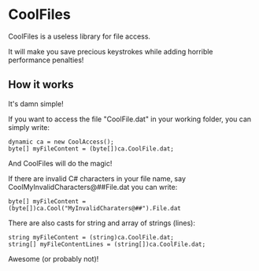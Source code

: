 # CoolFiles

CoolFiles is a useless library for file access.

It will make you save precious keystrokes while adding horrible performance penalties!

## How it works

It's damn simple!

If you want to access the file "CoolFile.dat" in your working folder, you can simply write:

    dynamic ca = new CoolAccess();
    byte[] myFileContent = (byte[])ca.CoolFile.dat;
    
And CoolFiles will do the magic!

If there are invalid C# characters in your file name, say CoolMyInvalidCharacters@##File.dat you can write:

    byte[] myFileContent = (byte[])ca.Cool("MyInvalidCharaters@##").File.dat

There are also casts for string and array of strings (lines):

    string myFileContent = (string)ca.CoolFile.dat;
    string[] myFileContentLines = (string[])ca.CoolFile.dat;

Awesome (or probably not)!

